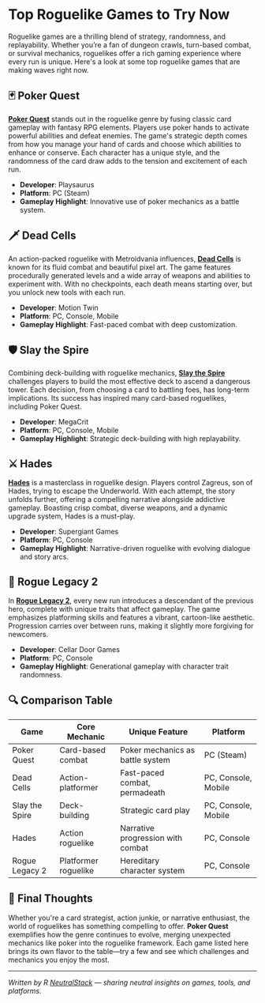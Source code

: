 # Top Roguelike Games to Try Now

Roguelike games are a thrilling blend of strategy, randomness, and replayability. Whether you’re a fan of dungeon crawls, turn-based combat, or survival mechanics, roguelikes offer a rich gaming experience where every run is unique. Here's a look at some top roguelike games that are making waves right now.

## 🃏 Poker Quest

**[Poker Quest](https://store.steampowered.com/app/1184820/Poker_Quest_Swords_and_Spades/)** stands out in the roguelike genre by fusing classic card gameplay with fantasy RPG elements. Players use poker hands to activate powerful abilities and defeat enemies. The game's strategic depth comes from how you manage your hand of cards and choose which abilities to enhance or conserve. Each character has a unique style, and the randomness of the card draw adds to the tension and excitement of each run.

- **Developer**: Playsaurus
- **Platform**: PC (Steam)
- **Gameplay Highlight**: Innovative use of poker mechanics as a battle system.

## 🗡️ Dead Cells

An action-packed roguelike with Metroidvania influences, **[Dead Cells](https://store.steampowered.com/app/588650/Dead_Cells/)** is known for its fluid combat and beautiful pixel art. The game features procedurally generated levels and a wide array of weapons and abilities to experiment with. With no checkpoints, each death means starting over, but you unlock new tools with each run.

- **Developer**: Motion Twin
- **Platform**: PC, Console, Mobile
- **Gameplay Highlight**: Fast-paced combat with deep customization.

## 🛡️ Slay the Spire

Combining deck-building with roguelike mechanics, **[Slay the Spire](https://store.steampowered.com/app/646570/Slay_the_Spire/)** challenges players to build the most effective deck to ascend a dangerous tower. Each decision, from choosing a card to battling foes, has long-term implications. Its success has inspired many card-based roguelikes, including Poker Quest.

- **Developer**: MegaCrit
- **Platform**: PC, Console, Mobile
- **Gameplay Highlight**: Strategic deck-building with high replayability.

## ⚔️ Hades

**[Hades](https://store.steampowered.com/app/1145360/Hades/)** is a masterclass in roguelike design. Players control Zagreus, son of Hades, trying to escape the Underworld. With each attempt, the story unfolds further, offering a compelling narrative alongside addictive gameplay. Boasting crisp combat, diverse weapons, and a dynamic upgrade system, Hades is a must-play.

- **Developer**: Supergiant Games
- **Platform**: PC, Console
- **Gameplay Highlight**: Narrative-driven roguelike with evolving dialogue and story arcs.

## 🧱 Rogue Legacy 2

In **[Rogue Legacy 2](https://store.steampowered.com/app/1253920/Rogue_Legacy_2/)**, every new run introduces a descendant of the previous hero, complete with unique traits that affect gameplay. The game emphasizes platforming skills and features a vibrant, cartoon-like aesthetic. Progression carries over between runs, making it slightly more forgiving for newcomers.

- **Developer**: Cellar Door Games
- **Platform**: PC, Console
- **Gameplay Highlight**: Generational gameplay with character trait randomness.

## 🔍 Comparison Table

| Game             | Core Mechanic        | Unique Feature                         | Platform             |
|------------------|----------------------|----------------------------------------|----------------------|
| Poker Quest      | Card-based combat    | Poker mechanics as battle system       | PC (Steam)           |
| Dead Cells       | Action-platformer    | Fast-paced combat, permadeath          | PC, Console, Mobile  |
| Slay the Spire   | Deck-building        | Strategic card play                    | PC, Console, Mobile  |
| Hades            | Action roguelike     | Narrative progression with combat      | PC, Console          |
| Rogue Legacy 2   | Platformer roguelike | Hereditary character system            | PC, Console          |

## 🎯 Final Thoughts

Whether you're a card strategist, action junkie, or narrative enthusiast, the world of roguelikes has something compelling to offer. **Poker Quest** exemplifies how the genre continues to evolve, merging unexpected mechanics like poker into the roguelike framework. Each game listed here brings its own flavor to the table—try a few and see which challenges and mechanics you enjoy the most.

---

*Written by R [NeutralStack](https://github.com/neutralstack) — sharing neutral insights on games, tools, and platforms.*

